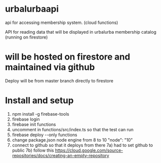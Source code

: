 # urbalurbaapi
api for accessing membership system. (cloud functions)

API for reading data that will be displayed in urbalurba membership catalog (running on firestore)

# will be hosted on firestore and maintained via github
Deploy will be from master branch directly to firestore

# Install and setup
1) npm install -g firebase-tools
2) firebase login
3) firebase init functions
4) uncomment in functions/src/index.ts so that the test can run
5) firebase deploy --only functions
6) change package.json node engine from 8 to 10 "node": "10"
7) connect to github so that it deploys from there
7a) had to set github to public
7b) follow this https://cloud.google.com/source-repositories/docs/creating-an-empty-repository
 
